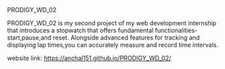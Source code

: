 PRODIGY_WD_02

PRODIGY_WD_02 is my second project of my web development internship that introduces a stopwatch that offers fundamental functionalities-start,pause,and reset.
Alongside advanced features for tracking and displaying lap times,you can accurately measure and record time intervals.

website link: https://anchal151.github.io/PRODIGY_WD_02/
